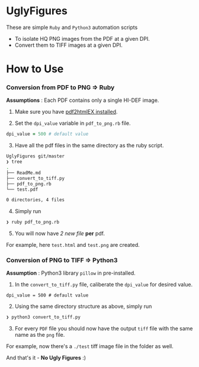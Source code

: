 # UglyFigures

These are simple `Ruby` and `Python3` automation scripts 

- To isolate HQ PNG images from the PDF at a given DPI.
- Convert them to TIFF images at a given DPI.




# How to Use

### Conversion from PDF to PNG => Ruby

**Assumptions** : Each PDF contains only a single HI-DEF image.


1. Make sure you have [pdf2htmlEX installed](https://github.com/coolwanglu/pdf2htmlEX/wiki/Download).


2. Set the `dpi_value` variable in `pdf_to_png.rb` file.

```ruby
dpi_value = 500 # default value

```

3. Have all the pdf files in the same directory as the ruby script.

```sh
UglyFigures git/master
❯ tree
.
├── ReadMe.md
├── convert_to_tiff.py
├── pdf_to_png.rb
└── test.pdf

0 directories, 4 files

```

4. Simply run

```sh
❯ ruby pdf_to_png.rb
```


5. You will now have *2 new file* **per** pdf.

For example, here `test.html` and `test.png` are created.

### Conversion of PNG to TIFF => Python3

**Assumption** : Python3 library `pillow` in pre-installed.

1. In the `convert_to_tiff.py` file, caliberate the `dpi_value` for desired value.

```python3
dpi_value = 500 # default value

```


2. Using the same directory structure as above, simply run

```sh
❯ python3 convert_to_tiff.py
```

3. For every `PDF` file you should now have the output `tiff` file with the same name as the `png` file.

For example, now there's a `./test` tiff image file in the folder as well.

And that's it - **No Ugly Figures** :)


